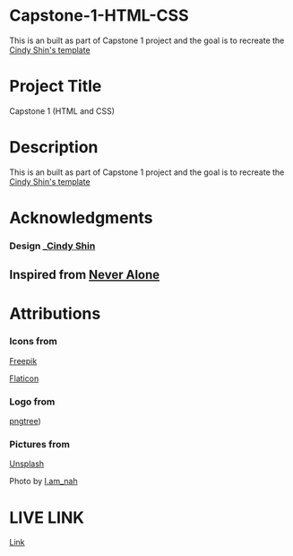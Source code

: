 # Capstone-1-HTML-CSS

This is an built as part of Capstone 1 project and the goal is to recreate the [Cindy Shin's template](https://www.behance.net/gallery/29845175/CC-Global-Summit-2015)

# Project Title

Capstone 1 (HTML and CSS)

# Description
This is an built as part of Capstone 1 project and the goal is to recreate the [Cindy Shin's template](https://www.behance.net/gallery/29845175/CC-Global-Summit-2015)

# Acknowledgments

### Design _[Cindy Shin](https://www.behance.net/gallery/29845175/CC-Global-Summit-2015)

## Inspired from [Never Alone](https://neveralonesummit.live)

# Attributions

 ### Icons from 
 
 [Freepik](https://www.freepik.com)
 
 [Flaticon](https://www.flaticon.com/)
 
 ### Logo from
 
 [pngtree](https://pngtree.com/so/golden))
 
 ### Pictures from 
 
 [Unsplash](https://unsplash.com/s/photos/holding-hands?utm_source=unsplash&utm_medium=referral&utm_content=creditCopyText)
 
 Photo by [I.am_nah](https://unsplash.com/@i_am_nah?utm_source=unsplash&utm_medium=referral&utm_content=creditCopyText)
 
 
 # LIVE LINK
 
 [Link](https://akshithareddy1899.github.io/Capstone-1-HTML-CSS/)
 

